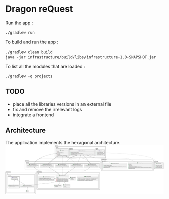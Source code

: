 # Dragon reQuest

Run the app :

```shell script
./gradlew run
```

To build and run the app :

```shell script
./gradlew clean build
java -jar infrastructure/build/libs/infrastructure-1.0-SNAPSHOT.jar
```

To list all the modules that are loaded :

```shell script
./gradlew -q projects
```

## TODO

- place all the libraries versions in an external file
- fix and remove the irrelevant logs
- integrate a frontend

## Architecture

The application implements the hexagonal architecture.
<img src="./doc/hexagonal-architecture.svg">

